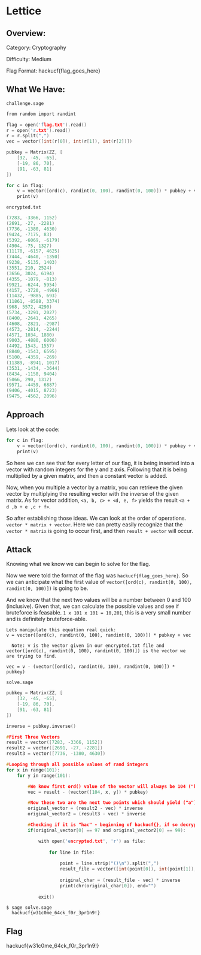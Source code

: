 # Lettice

## Overview:

Category: Cryptography

Difficulty: Medium

Flag Format: hackucf{flag_goes_here}

## What We Have:

```challenge.sage```
```c
from random import randint

flag = open('flag.txt').read()
r = open('r.txt').read()
r = r.split(",")
vec = vector([int(r[0]), int(r[1]), int(r[2])])

pubkey = Matrix(ZZ, [
    [32, -45, -65],
    [-19, 86, 70],
    [91, -63, 81]
])

for c in flag:
    v = vector([ord(c), randint(0, 100), randint(0, 100)]) * pubkey + vec
    print(v)
```

```encrypted.txt```
```c
(7283, -3366, 1152)
(2691, -27, -2281)
(7736, -1380, 4630)
(9424, -7175, 83)
(5392, -6069, -6179)
(4904, -75, 1327)
(11170, -6157, 4625)
(7444, -4640, -1350)
(9238, -5135, 1403)
(3551, 210, 2524)
(3656, 3024, 6194)
(4355, -1079, -813)
(9921, -6244, 5954)
(4157, -3720, -4966)
(11432, -9885, 693)
(11861, -8588, 3374)
(968, 5572, 4290)
(5734, -3291, 2027)
(8400, -2641, 4265)
(4608, -2821, -2987)
(4573, -2814, -2244)
(4571, 1034, 1880)
(9003, -4880, 6006)
(4492, 1543, 1557)
(8840, -1543, 6595)
(5100, -4359, -269)
(11389, -8941, 1017)
(3531, -1434, -3644)
(8434, -1158, 9404)
(5066, 290, 1312)
(9571, -4459, 6887)
(9406, -4015, 8723)
(9475, -4562, 2096)
```

## Approach

Lets look at the code:

```c
for c in flag:
    v = vector([ord(c), randint(0, 100), randint(0, 100)]) * pubkey + vec
    print(v)
```

So here we can see that for every letter of our flag, it is being inserted into a vector with random integers for the y and z axis. Following that it is being multiplied by a given matrix, and then a constant vector is added.

Now, when you multiple a vector by a matrix, you can retrieve the given vector by multiplying the resulting vector with the inverse of the given matrix. As for vector addition, `<a, b, c> + <d, e, f>` yields the result `<a + d ,b + e ,c + f>`.

So after establishing those ideas. We can look at the order of operations. `vector * matrix + vector`. Here we can pretty easily recognize that the `vector * matrix` is going to occur first, and then `result + vector` will occur.

## Attack

Knowing what we know we can begin to solve for the flag.

Now we were told the format of the flag was `hackucf{flag_goes_here}`. So we can anticipate what the first value of `vector([ord(c), randint(0, 100), randint(0, 100)])` is going to be.

And we know that the next two values will be a number between 0 and 100 (inclusive). Given that, we can calculate the possible values and see if bruteforce is feasable.
`1 x 101 x 101 = 10,201`, this is a very small number and is definitely bruteforce-able.

```text
Lets manipulate this equation real quick:
v = vector([ord(c), randint(0, 100), randint(0, 100)]) * pubkey + vec

  Note: v is the vector given in our encrypted.txt file and vector([ord(c), randint(0, 100), randint(0, 100)]) is the vector we are trying to find.

vec = v - (vector([ord(c), randint(0, 100), randint(0, 100)]) * pubkey)
```
`solve.sage`
```c
pubkey = Matrix(ZZ, [
    [32, -45, -65],
    [-19, 86, 70],
    [91, -63, 81]
])

inverse = pubkey.inverse()

#First Three Vectors
result = vector([7283, -3366, 1152])
result2 = vector([2691, -27, -2281])
result3 = vector([7736, -1380, 4630])

#Looping through all possible values of rand integers
for x in range(101):
    for y in range(101):

        #We know first ord() value of the vector will always be 104 ("h") for the correct answer, but could also be for an incorrect answer.
        vec = result - (vector([104, x, y]) * pubkey)

        #Now these two are the next two points which should yield ("a") and ("c") which when using ord yields 97 and 99. 
        original_vector = (result2 - vec) * inverse
        original_vector2 = (result3 - vec) * inverse

        #Checking if it is "hac" - beginning of hackucf{}, if so decrypt whole file
        if(original_vector[0] == 97 and original_vector2[0] == 99): 

            with open('encrypted.txt', 'r') as file:
                
                for line in file:
                    
                    point = line.strip("()\n").split(",")
                    result_file = vector([int(point[0]), int(point[1]), int(point[2])])
                    
                    original_char = (result_file - vec) * inverse
                    print(chr(original_char[0]), end="")
                    
            exit()
```



```text
$ sage solve.sage
  hackucf{w31c0me_64ck_f0r_3pr1n9!}
```

## Flag

hackucf{w31c0me_64ck_f0r_3pr1n9!}
